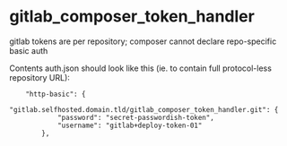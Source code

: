 # gitlab_composer_token_handler
gitlab tokens are per repository; composer cannot declare repo-specific basic auth

Contents auth.json should look like this (ie. to contain full protocol-less repository URL):
```
    "http-basic": {
        "gitlab.selfhosted.domain.tld/gitlab_composer_token_handler.git": {
            "password": "secret-passwordish-token",
            "username": "gitlab+deploy-token-01"
        },
```
